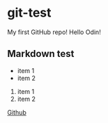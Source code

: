 # git-test
My first GitHub repo!
Hello Odin!

## Markdown test

* item 1
* item 2

1. item 1
1. item 2

[Github](https://github.com)
